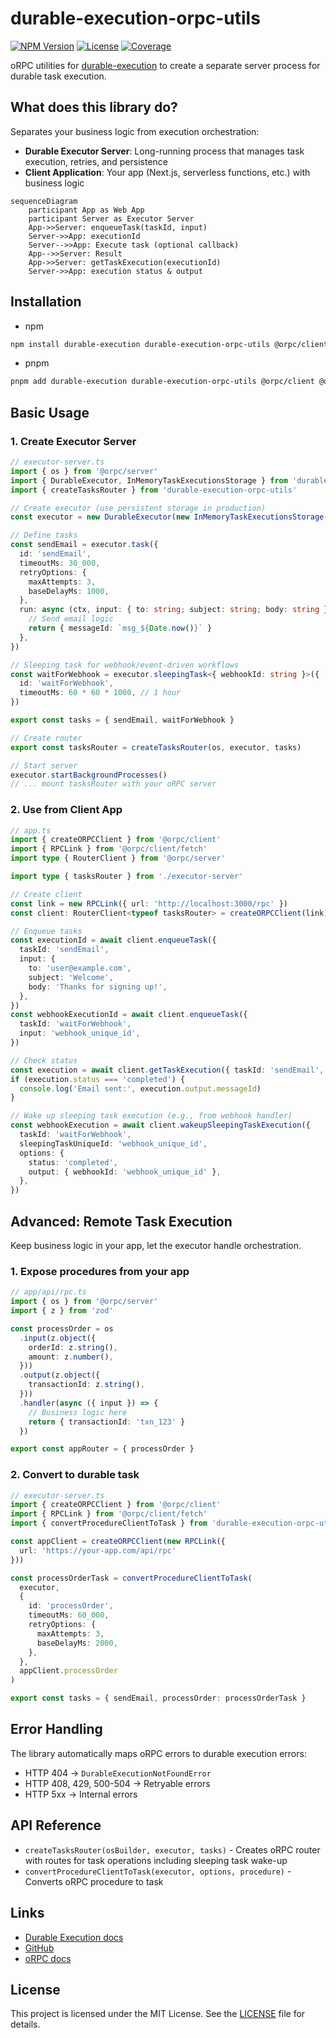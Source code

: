 # durable-execution-orpc-utils

[![NPM Version](https://img.shields.io/npm/v/durable-execution-orpc-utils)](https://www.npmjs.com/package/durable-execution-orpc-utils)
[![License](https://img.shields.io/npm/l/durable-execution-orpc-utils)](https://github.com/gpahal/durable-execution/blob/main/LICENSE)
[![Coverage](https://img.shields.io/codecov/c/github/gpahal/durable-execution/main?flag=durable-execution-orpc-utils)](https://codecov.io/gh/gpahal/durable-execution?flag=durable-execution-orpc-utils)

oRPC utilities for [durable-execution](https://gpahal.github.io/durable-execution) to create a
separate server process for durable task execution.

## What does this library do?

Separates your business logic from execution orchestration:

- **Durable Executor Server**: Long-running process that manages task execution, retries, and
  persistence
- **Client Application**: Your app (Next.js, serverless functions, etc.) with business logic

```mermaid
sequenceDiagram
    participant App as Web App
    participant Server as Executor Server
    App->>Server: enqueueTask(taskId, input)
    Server->>App: executionId
    Server-->>App: Execute task (optional callback)
    App-->>Server: Result
    App->>Server: getTaskExecution(executionId)
    Server->>App: execution status & output
```

## Installation

- npm

```bash
npm install durable-execution durable-execution-orpc-utils @orpc/client @orpc/contract @orpc/server
```

- pnpm

```bash
pnpm add durable-execution durable-execution-orpc-utils @orpc/client @orpc/contract @orpc/server
```

## Basic Usage

### 1. Create Executor Server

```ts
// executor-server.ts
import { os } from '@orpc/server'
import { DurableExecutor, InMemoryTaskExecutionsStorage } from 'durable-execution'
import { createTasksRouter } from 'durable-execution-orpc-utils'

// Create executor (use persistent storage in production)
const executor = new DurableExecutor(new InMemoryTaskExecutionsStorage())

// Define tasks
const sendEmail = executor.task({
  id: 'sendEmail',
  timeoutMs: 30_000,
  retryOptions: {
    maxAttempts: 3,
    baseDelayMs: 1000,
  },
  run: async (ctx, input: { to: string; subject: string; body: string }) => {
    // Send email logic
    return { messageId: `msg_${Date.now()}` }
  },
})

// Sleeping task for webhook/event-driven workflows
const waitForWebhook = executor.sleepingTask<{ webhookId: string }>({
  id: 'waitForWebhook',
  timeoutMs: 60 * 60 * 1000, // 1 hour
})

export const tasks = { sendEmail, waitForWebhook }

// Create router
export const tasksRouter = createTasksRouter(os, executor, tasks)

// Start server
executor.startBackgroundProcesses()
// ... mount tasksRouter with your oRPC server
```

### 2. Use from Client App

```ts
// app.ts
import { createORPCClient } from '@orpc/client'
import { RPCLink } from '@orpc/client/fetch'
import type { RouterClient } from '@orpc/server'

import type { tasksRouter } from './executor-server'

// Create client
const link = new RPCLink({ url: 'http://localhost:3000/rpc' })
const client: RouterClient<typeof tasksRouter> = createORPCClient(link)

// Enqueue tasks
const executionId = await client.enqueueTask({
  taskId: 'sendEmail',
  input: {
    to: 'user@example.com',
    subject: 'Welcome',
    body: 'Thanks for signing up!',
  },
})
const webhookExecutionId = await client.enqueueTask({
  taskId: 'waitForWebhook',
  input: 'webhook_unique_id',
})

// Check status
const execution = await client.getTaskExecution({ taskId: 'sendEmail', executionId })
if (execution.status === 'completed') {
  console.log('Email sent:', execution.output.messageId)
}

// Wake up sleeping task execution (e.g., from webhook handler)
const webhookExecution = await client.wakeupSleepingTaskExecution({
  taskId: 'waitForWebhook',
  sleepingTaskUniqueId: 'webhook_unique_id',
  options: {
    status: 'completed',
    output: { webhookId: 'webhook_unique_id' },
  },
})
```

## Advanced: Remote Task Execution

Keep business logic in your app, let the executor handle orchestration.

### 1. Expose procedures from your app

```ts
// app/api/rpc.ts
import { os } from '@orpc/server'
import { z } from 'zod'

const processOrder = os
  .input(z.object({
    orderId: z.string(),
    amount: z.number(),
  }))
  .output(z.object({
    transactionId: z.string(),
  }))
  .handler(async ({ input }) => {
    // Business logic here
    return { transactionId: 'txn_123' }
  })

export const appRouter = { processOrder }
```

### 2. Convert to durable task

```ts
// executor-server.ts
import { createORPCClient } from '@orpc/client'
import { RPCLink } from '@orpc/client/fetch'
import { convertProcedureClientToTask } from 'durable-execution-orpc-utils'

const appClient = createORPCClient(new RPCLink({
  url: 'https://your-app.com/api/rpc'
}))

const processOrderTask = convertProcedureClientToTask(
  executor,
  {
    id: 'processOrder',
    timeoutMs: 60_000,
    retryOptions: {
      maxAttempts: 3,
      baseDelayMs: 2000,
    },
  },
  appClient.processOrder
)

export const tasks = { sendEmail, processOrder: processOrderTask }
```

## Error Handling

The library automatically maps oRPC errors to durable execution errors:

- HTTP 404 → `DurableExecutionNotFoundError`
- HTTP 408, 429, 500-504 → Retryable errors
- HTTP 5xx → Internal errors

## API Reference

- `createTasksRouter(osBuilder, executor, tasks)` - Creates oRPC router with routes for task
  operations including sleeping task wake-up
- `convertProcedureClientToTask(executor, options, procedure)` - Converts oRPC procedure to task

## Links

- [Durable Execution docs](https://gpahal.github.io/durable-execution)
- [GitHub](https://github.com/gpahal/durable-execution)
- [oRPC docs](https://orpc.unnoq.com/)

## License

This project is licensed under the MIT License. See the
[LICENSE](https://github.com/gpahal/durable-execution/blob/main/LICENSE) file for details.
